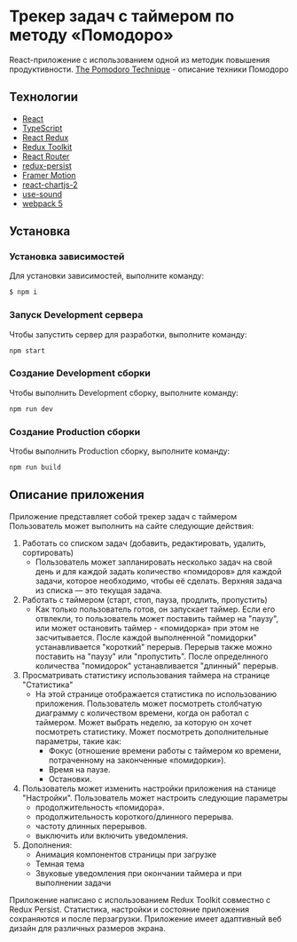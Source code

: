 # Трекер задач с таймером по методу «Помодоро»
React-приложение c использованием одной из методик повышения продуктивности.
[The Pomodoro Technique](https://todoist.com/ru/productivity-methods/pomodoro-technique) - описание техники Помодоро


## Технологии
- [React](https://react.dev/)
- [TypeScript](https://www.typescriptlang.org/)
- [React Redux](https://react-redux.js.org/)
- [Redux Toolkit](https://redux-toolkit.js.org/)
- [React Router](https://reactrouter.com/en/main)
- [redux-persist](https://github.com/rt2zz/redux-persist)
- [Framer Motion](https://www.framer.com/motion/)
- [react-chartjs-2](https://react-chartjs-2.js.org/)
- [use-sound](https://github.com/joshwcomeau/use-sound)
- [webpack 5](https://webpack.js.org/)

## Установка

### Установка зависимостей
Для установки зависимостей, выполните команду:
```sh
$ npm i
```

### Запуск Development сервера
Чтобы запустить сервер для разработки, выполните команду:
```sh
npm start
```

### Создание Development сборки
Чтобы выполнить Development сборку, выполните команду: 
```sh
npm run dev
```
### Создание Production сборки
Чтобы выполнить Production сборку, выполните команду: 
```sh
npm run build
```
## Описание приложения

Приложение представляет собой трекер задач с таймером
Пользователь может выполнить на сайте следующие действия:
1) Работать со списком задач (добавить, редактировать, удалить, сортировать)
    * Пользователь может запланировать несколько задач на свой день и для каждой
задать  количество «помидоров» для каждой задачи, которое необходимо, чтобы её
сделать. Верхняя задача из списка — это текущая задача.
2) Работать с таймером (старт, стоп, пауза, продлить, пропустить)
    * Как только пользователь готов, он запускает таймер. Если его отвлекли, то
пользователь может поставить таймер на "паузу", или может  остановить  таймер - «помидорка» при этом не засчитывается. После каждой выполненной "помидорки" устанавливается "короткий" перерыв. Перерыв также можно поставить на "паузу" или "пропустить". После определнного количества "помидорок" устанавливается "длинный" перерыв.
3) Просматривать статистику использования таймера на странице "Статистика"
    * На этой странице отображается статистика по использованию приложения. Пользователь может посмотреть столбчатую
диаграмму с количеством времени, когда он работал с таймером. Может выбрать
неделю, за которую он хочет посмотреть статистику. Может посмотреть
дополнительные параметры, такие как: 
        - Фокус (отношение времени работы с
                таймером ко времени, потраченному на
                  законченные «помидорки»).
        - Время на паузе.
        - Остановки.
 4) Пользователь может изменить настройки приложения на станице "Настройки". Пользователь может настроить следующие параметры
    * продолжительность «помидора».
    * продолжительность короткого/длинного перерыва.
    * частоту длинных перерывов.
    * выключить или включить уведомления.
5) Дополнения:
    * Анимация компонентов страницы при загрузке
    * Темная тема
    * Звуковые уведомления при окончании таймера и при выполнении задачи

Приложение написано с использованием Redux Toolkit совместно с Redux Persist. Статистика, настройки и состояние приложения сохраняются и после перзагрузки. 
Приложение имеет адаптивный веб дизайн для различных размеров экрана.
